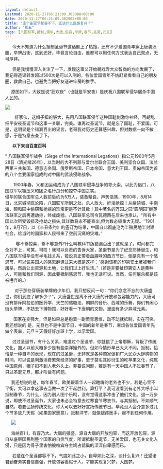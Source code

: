 ```yaml
---
layout: default
Lastmod: 2020-11-27T06:21:09.303088+00:00
date: 2020-11-27T06:21:09.302902+00:00
title: "连个圣诞节都容不下，还谈什么民族复兴？"
author: "郑五"
tags: [八国联军,抵制,侵华,大唐,包容,举牌,春节,圣诞,元旦]
---
```


      今天不知道为什么抵制圣诞节这话题上了热搜，还有不少爱国青年穿上唐装汉服，举牌战街，这到还好，毕竟言论自由，谁都可以用任何方式表达自己观点，无可厚非。  

      但是我慢慢深入关注了一下，发现这事又开始朝戏弄大众智商的方向发展了，我记得造谣转发超过500次是可以入刑的，各位爱国青年不妨赶紧看看自己的朋友圈，救救自己，也避免当把好友送进牢房的推手。

     原图如下，大致是说“狂欢夜”（也就是平安夜）是庆祝八国联军侵华屠杀中国人民的。

![](https://images.weserv.nl/?url=https%3A//mmbiz.qpic.cn/mmbiz_png/ibQ0KQAmgszCB0CrsjdV9hhu9Y1CUnnWuib3uEkibZ85fXia0AJFCibU4NPgJxjqCnuJJZYqiasj9se1r7LbYwia6VVibA/0%3Fwx_fmt%3Dpng)

        好家伙，这帽子扣的够大，先用八国联军侵华这种国耻刺激你神经，再胡乱把平安夜圣诞节和这事一关联，完美。谁再过圣诞节，就是忘了国耻，不爱国。可是，这明显是个错漏百出的谣言，老哥我对历史还算感兴趣，但对数据一向不敏感，于是特意去查了下。

      **以下来自百度百科**

“ 八国联军侵华战争（Siege of the International Legations）指公元1900年5月28日（清光绪26年），以当时的大不列颠与爱尔兰联合王国、美利坚合众国、法兰西第三共和国、德意志帝国、俄罗斯帝国、日本帝国、意大利王国、奥匈帝国为首的八个主要国家组成的对中国的武装侵略战争。

       1900年春，义和团运动成为了八国联军侵华战争的导火索，以此为借口，八国联军以镇压义和团之名行瓜分和掠夺中国之实。  
侵华的联合国军总人数前后约为5万人，装备精良，声势浩荡，1900年，8月14日，北京城彻底沦陷，八国联军所到之处，杀人放火、奸淫抢掠！从紫禁城、中南海、颐和园中偷窃和抢掠的珍宝更是不计其数！其中著名的万园之园“圆明园”继英法联军之后再遭劫掠，终成废墟。八国联军总司令瓦德西在后来也承认，‘’所有中国此次所受毁损及抢劫之损失,其详数将永不能查出,但为数必极重大无疑。‘’1901年，9月7日，以《辛丑条约》的签订为结果，中国自此彻底沦为半殖民地半封建社会，给当时的国家和人民带来了空前沉痛的灾难。”

         够不够惊喜，够不够意外?什么叫教科书版错漏百出？这就是了。时间都完全对不上，可笑，可叹！我可以负责的告诉大家，圣诞节是为了纪念耶稣诞生，和八国联军侵华没有半毛钱关系，若说真正带着血腥味的西方节日，倒是真有一个感恩节，可以说美国人的感恩翻译过来大概是这样：“感谢该死的印第安土著被我们屠杀，然后让出资源和土地，让我们过上好生活。”（若是非要扯印第安人是黄种人，可能和我们同源，因此要抵制感恩节，我也无话可说。当然，任何屠杀都是该被唾弃的。）

        对于那些穿唐装举牌的少年们，我只想反问一句：“你们念念不忘的大唐盛世，你们到底了解多少？”，大唐盛世是离不开大唐的开放和包容能力的，大唐可没有排斥阿拉伯的医药学、天竺的熬糖法、朝鲜的音乐、西域的乐舞，你们有闲心街头举牌，不妨去下博物馆，好好看一下唐朝的文物，里面有多少异域元素。

       国家在变强大，但是如果总是抱着一副愤青思维，动不动就抵制，实在可笑。我还想说的 是，元旦也不是中国节日，中国的新年是春节，麻烦各位爱国青年先做个表率，元旦三天假好好加班上学，以示爱国。

      过过圣诞节，有什么关系，难道过个圣诞节，你就信了上帝耶稣，背叛了传统文化，国人以前大概多少是有些崇洋媚外的，但如今情形早已大大不同，抵制，恰恰是一种自卑的表现，现在的过圣诞，无非就是各种商家促销广大民众大肆购物的时间，可以说是刺激消费繁荣经济的好事，至于莫名其妙衍生的吃苹果文化，纯属中国原创，帽子扣不到人老外头上。非要说问题，若是有一天中国人不过春节了，只过圣诞元旦，那才叫做有问题。

     我还想说的是，每年春节，欧美跟着华人一起瞎嗨的老外也不少，若是心里不平衡，大可以拿这事去当做一次了不起胜利，算打平？我可没看到有老外大呼小叫抵制春节，为什么，因为别人图个乐呵，没有觉得这事冲击了他们文化。退一万步说，即使不过圣诞节，大家也未必会特意去过寒食节寒衣节。与其抵制，不如顺气自然，若要弘扬传统文化，你大可以去好好宣扬传统节日。毕竟没人会介意多过几个节多放几天假（如果国家愿意）。抵制洋节，就像腿疼医手，起不到任何作用。

     ![](https://images.weserv.nl/?url=https%3A//mmbiz.qpic.cn/mmbiz_jpg/ibQ0KQAmgszCB0CrsjdV9hhu9Y1CUnnWu43C9mBJibGT9uP2aljVYktWQXNMPLR6gGawXibn9ibyamT1wHibRamUQDg/0%3Fwx_fmt%3Djpeg)

     海纳百川，有容乃大。大唐的强盛，源自大唐的开放包容，而这开放包容，源自从底层国民到整个国家的自信气度，所谓抵制圣诞节，无关爱国，也无关文化入侵，只是因为骨子里害怕被喧宾夺主鸠占鹊巢的深深自卑感而已。

      若是连个圣诞都容不下，气度如此之小，自卑如此之深，谈什么复兴！还望诸君勤奋务实自信自强，开放包容善假于人，才能实现复兴梦，大国梦。

